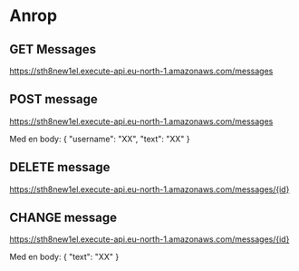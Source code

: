 # Anrop

## GET Messages

https://sth8new1el.execute-api.eu-north-1.amazonaws.com/messages

## POST message

https://sth8new1el.execute-api.eu-north-1.amazonaws.com/messages

Med en body:
{
	"username": "XX",
	"text": "XX"
}

## DELETE message 

https://sth8new1el.execute-api.eu-north-1.amazonaws.com/messages/{id}

## CHANGE message 

https://sth8new1el.execute-api.eu-north-1.amazonaws.com/messages/{id}

Med en body: 
{
	"text": "XX"
}